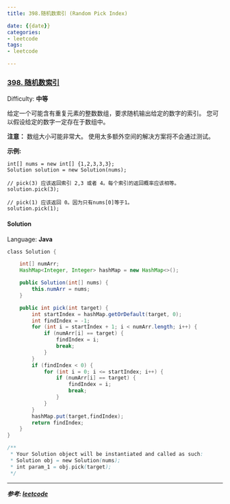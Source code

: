 ```yaml
---
title: 398.随机数索引 (Random Pick Index)

date: {{date}}
categories:
- leetcode
tags:
- leetcode

---
```

### [398\. 随机数索引](https://leetcode-cn.com/problems/random-pick-index/)

Difficulty: **中等**


给定一个可能含有重复元素的整数数组，要求随机输出给定的数字的索引。 您可以假设给定的数字一定存在于数组中。

**注意：**
数组大小可能非常大。 使用太多额外空间的解决方案将不会通过测试。

**示例:**

```
int[] nums = new int[] {1,2,3,3,3};
Solution solution = new Solution(nums);

// pick(3) 应该返回索引 2,3 或者 4。每个索引的返回概率应该相等。
solution.pick(3);

// pick(1) 应该返回 0。因为只有nums[0]等于1。
solution.pick(1);
```


#### Solution

Language: **Java**

```java
​class Solution {

    int[] numArr;
    HashMap<Integer, Integer> hashMap = new HashMap<>();

    public Solution(int[] nums) {
        this.numArr = nums;
    }

    public int pick(int target) {
        int startIndex = hashMap.getOrDefault(target, 0);
        int findIndex = -1;
        for (int i = startIndex + 1; i < numArr.length; i++) {
            if (numArr[i] == target) {
                findIndex = i;
                break;
            }
        }
        if (findIndex < 0) {
            for (int i = 0; i <= startIndex; i++) {
                if (numArr[i] == target) {
                    findIndex = i;
                    break;
                }
            }
        }
        hashMap.put(target,findIndex);
        return findIndex;
    }
}

/**
 * Your Solution object will be instantiated and called as such:
 * Solution obj = new Solution(nums);
 * int param_1 = obj.pick(target);
 */
```

---
***参考:
[leetcode](https://leetcode-cn.com/problems/random-pick-index/submissions/)***

